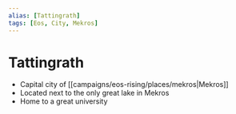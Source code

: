 ```yaml
---
alias: [Tattingrath]
tags: [Eos, City, Mekros]
---
```


# Tattingrath
- Capital city of [[campaigns/eos-rising/places/mekros|Mekros]]
- Located next to the only great lake in Mekros
- Home to a great university